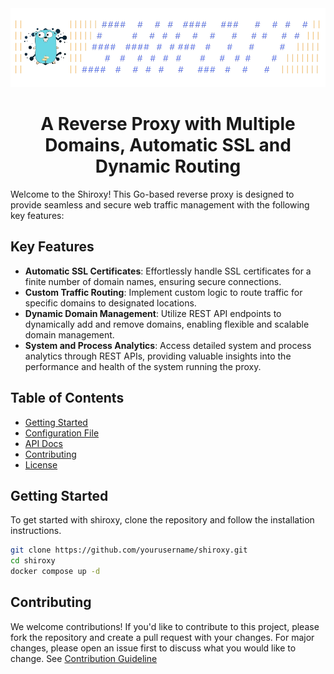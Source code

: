 <div align="center">

<!-- <h1>IN DEVELOPMENT</h1> -->
<img src="https://raw.githubusercontent.com/ShikharY10/shiroxy/main/media/shiroxy_logo_.png" alt="shiroxy Logo">

  <h1>A Reverse Proxy with Multiple Domains, Automatic SSL and Dynamic Routing</h1>
</div>
<!-- <hr> -->

Welcome to the Shiroxy! This Go-based reverse proxy is designed to provide seamless and secure web traffic management with the following key features:

## Key Features

- **Automatic SSL Certificates**: Effortlessly handle SSL certificates for a finite number of domain names, ensuring secure connections.
- **Custom Traffic Routing**: Implement custom logic to route traffic for specific domains to designated locations.
- **Dynamic Domain Management**: Utilize REST API endpoints to dynamically add and remove domains, enabling flexible and scalable domain management.
- **System and Process Analytics**: Access detailed system and process analytics through REST APIs, providing valuable insights into the performance and health of the system running the proxy.

## Table of Contents

- [Getting Started](#getting-started)
- [Configuration File](https://github.com/ShikharY10/shiroxy/blob/main/configuration.md)
- [API Docs](https://github.com/ShikharY10/shiroxy/blob/main/docs/api.md)
- [Contributing](#contributing)
- [License](https://github.com/ShikharY10/shiroxy/blob/main/LICENSE)

<!-- - [API Documentation](#api-documentation) -->

## Getting Started

To get started with shiroxy, clone the repository and follow the installation instructions.

```bash
git clone https://github.com/yourusername/shiroxy.git
cd shiroxy
docker compose up -d
```

## Contributing

We welcome contributions! If you'd like to contribute to this project, please fork the repository and create a pull request with your changes. For major changes, please open an issue first to discuss what you would like to change. See [Contribution Guideline](https://github.com/ShikharY10/shiroxy/blob/main/CONTRIBUTION.md)
